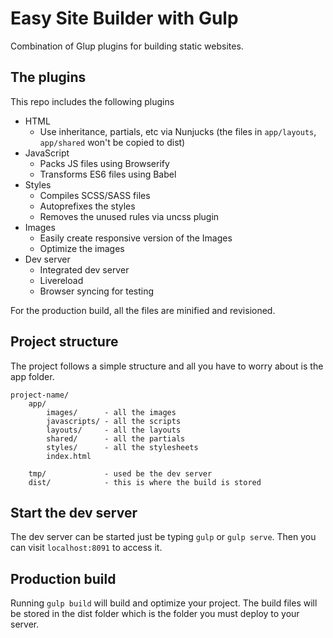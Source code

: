 # Easy Site Builder with Gulp

Combination of Glup plugins for building static websites.

## The plugins

This repo includes the following plugins

* HTML
    * Use inheritance, partials, etc via Nunjucks (the files in `app/layouts`, `app/shared` won't be copied to dist)
* JavaScript
    * Packs JS files using Browserify
    * Transforms ES6 files using Babel
* Styles
    * Compiles SCSS/SASS files
    * Autoprefixes the styles
    * Removes the unused rules via uncss plugin
* Images
    * Easily create responsive version of the Images
    * Optimize the images
* Dev server
    * Integrated dev server
    * Livereload
    * Browser syncing for testing

For the production build, all the files are minified and revisioned.

## Project structure

The project follows a simple structure and all you have to worry about is the app folder.

```
project-name/
    app/
        images/      - all the images
        javascripts/ - all the scripts
        layouts/     - all the layouts
        shared/      - all the partials
        styles/      - all the stylesheets
        index.html

    tmp/             - used be the dev server
    dist/            - this is where the build is stored
```

## Start the dev server

The dev server can be started just be typing `gulp` or `gulp serve`. Then you can visit `localhost:8091` to access it.

## Production build

Running `gulp build` will build and optimize your project.
The build files will be stored in the dist folder which is the folder you must deploy to your server.
